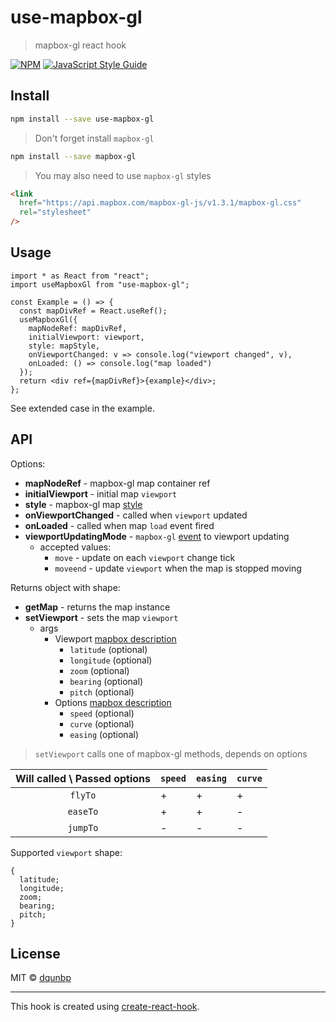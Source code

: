 # use-mapbox-gl

> mapbox-gl react hook

[![NPM](https://img.shields.io/npm/v/use-mapbox-gl.svg)](https://www.npmjs.com/package/use-mapbox-gl) [![JavaScript Style Guide](https://img.shields.io/badge/code_style-standard-brightgreen.svg)](https://standardjs.com)

## Install

```bash
npm install --save use-mapbox-gl
```

> Don't forget install `mapbox-gl`

```bash
npm install --save mapbox-gl
```

> You may also need to use `mapbox-gl` styles

```html
<link
  href="https://api.mapbox.com/mapbox-gl-js/v1.3.1/mapbox-gl.css"
  rel="stylesheet"
/>
```

## Usage

```tsx
import * as React from "react";
import useMapboxGl from "use-mapbox-gl";

const Example = () => {
  const mapDivRef = React.useRef();
  useMapboxGl({
    mapNodeRef: mapDivRef,
    initialViewport: viewport,
    style: mapStyle,
    onViewportChanged: v => console.log("viewport changed", v),
    onLoaded: () => console.log("map loaded")
  });
  return <div ref={mapDivRef}>{example}</div>;
};
```

See extended case in the example.

## API

Options:

- **mapNodeRef** - mapbox-gl map container ref
- **initialViewport** - initial map `viewport`
- **style** - mapbox-gl map [style](https://docs.mapbox.com/mapbox-gl-js/style-spec/)
- **onViewportChanged** - called when `viewport` updated
- **onLoaded** - called when map `load` event fired
- **viewportUpdatingMode** - `mapbox-gl` [event](https://docs.mapbox.com/mapbox-gl-js/api/#events) to viewport updating
  - accepted values:
    - `move` - update on each `viewport` change tick
    - `moveend` - update `viewport` when the map is stopped moving

Returns object with shape:

- **getMap** - returns the map instance
- **setViewport** - sets the map `viewport`
  - args
    - Viewport [mapbox description](https://docs.mapbox.com/mapbox-gl-js/api/#cameraoptions)
      - `latitude` (optional)
      - `longitude` (optional)
      - `zoom` (optional)
      - `bearing` (optional)
      - `pitch` (optional)
    - Options [mapbox description](https://docs.mapbox.com/mapbox-gl-js/api/#animationoptions)
      - `speed` (optional)
      - `curve` (optional)
      - `easing` (optional)

> `setViewport` calls one of mapbox-gl methods, depends on options

| Will called \ Passed options | `speed` | `easing` | `curve` |
| :--------------------------: | ------- | -------- | ------- |
|           `flyTo`            | +       | +        | +       |
|           `easeTo`           | +       | +        | -       |
|           `jumpTo`           | -       | -        | -       |

Supported `viewport` shape:

```tsx
{
  latitude;
  longitude;
  zoom;
  bearing;
  pitch;
}
```

## License

MIT © [dqunbp](https://github.com/dqunbp)

---

This hook is created using [create-react-hook](https://github.com/hermanya/create-react-hook).
